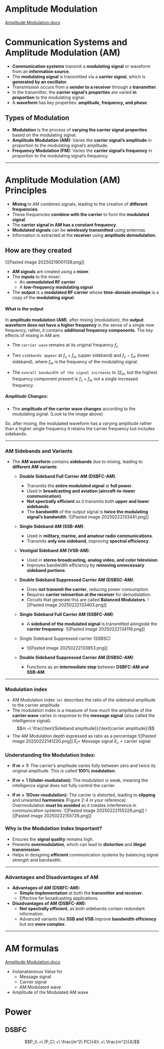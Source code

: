 
# Amplitude Modulation

[Amplitude Modulation.docx](https://mycputac-my.sharepoint.com/:w:/g/personal/222170972_mycput_ac_za/EbhY3Ntk4nJNqm4HSf4COpIB2Gl8HcMNdUeMxM8KZppGYg?e=XXTlxW)

# **Communication Systems and Amplitude Modulation (AM)**

- **Communication systems** transmit a **modulating signal** or waveform from an **information source**.
- The **modulating signal** is transmitted via a **carrier signal**, which is **generated by an oscillator**.
- Transmission occurs from a **sender to a receiver** through a **transmitter**.
- In the transmitter, the **carrier signal’s properties** are varied **in proportion** to the modulating signal.
- A **waveform** has key properties: **amplitude, frequency, and phase**.

## **Types of Modulation**

- **Modulation** is the process of **varying the carrier signal properties** based on the modulating signal.
- **Amplitude Modulation (AM):** Varies the **carrier signal’s amplitude** in proportion to the modulating signal’s amplitude.
- **Frequency Modulation (FM):** Varies the **carrier signal’s frequency** in proportion to the modulating signal’s frequency.
---
# **Amplitude Modulation (AM) Principles**

- **Mixing** in AM combines signals, leading to the creation of **different frequencies**.
- These frequencies **combine with the carrier** to form the **modulated signal**.
- The **carrier signal in AM has a constant frequency**.
- **Modulated signals** can be **wirelessly transmitted** using antennas.
- Information is extracted at the **receiver** using **amplitude demodulation**.
## **How are they created**

![[Pasted image 20250219001139.png]]

- **AM signals** are created using a **mixer**.
- The **inputs** to the mixer:
    - An **unmodulated RF carrier**
    - A **low-frequency modulating signal**
- The **output** is a **modulated RF carrier** whose **time-domain envelope** is a copy of the **modulating signal**.
  
#### **What is the output**

In **amplitude modulation (AM)**, after mixing (modulation), the **output waveform does not have a higher frequency** in the sense of a single new frequency; rather, it contains **additional frequency components**. The key effects of mixing in AM are:

- The `carrier wave` remains at its original frequency $f_c$
  
- Two `sidebands appear` at $f_c+f_m$ (upper sideband) and $f_c-f_m$ (lower sideband), where $f_m$ is the frequency of the modulating signal.
  
- The `overall bandwidth of the signal increases` to $2f_m$, but the highest frequency component present is $f_c+f_m$ not a single increased frequency.
##### Amplitude Changes:

- The **amplitude of the carrier wave changes** according to the modulating signal. (Look ta the image above)

So, after mixing, the modulated waveform has a varying amplitude rather than a higher single frequency it retains the carrier frequency but includes sidebands.

---
### **AM Sidebands and Variants**

- The **AM waveform** contains **sidebands** due to mixing, leading to **different AM variants**:
    - **Double Sideband Full Carrier AM (DSBFC-AM)**:
        - Transmits the **entire modulated signal** at **full power**.
        - Used in **broadcasting and aviation (aircraft-to-tower communication)**.
        - **Not spectrally efficient** as it transmits both **upper and lower sidebands**.
        - The **bandwidth** of the output signal is **twice the modulating signal’s bandwidth**.
          ![[Pasted image 20250222133441.png]]

    - **Single Sideband AM (SSB-AM)**:
        - Used in **military, marine, and amateur radio communications**.
        - Transmits **only one sideband**, improving **spectral efficiency**.
    - **Vestigial Sideband AM (VSB-AM)**:
        - Used in **stereo broadcasting, analog video, and color television**.
        - Improves bandwidth efficiency by **removing unnecessary sideband portions**.
    - **Double Sideband Suppressed Carrier AM (DSBSC-AM)**:
        - Does **not transmit the carrier**, reducing power consumption.
        - Requires **carrier reinsertion at the receiver** for demodulation.
        - Circuits that generate this are called **Balanced Modulators**.
          ![[Pasted image 20250222133403.png]]
    - **Single Sideband Full Carrier AM (SSBFC-AM)**:
        - A **sideband of the modulated signal** is transmitted alongside the **carrier frequency**.
          ![[Pasted image 20250222134116.png]]
          
	- Single Sideband Suppressed carrier (SSBSC)
		- ![[Pasted image 20250222133953.png]]
    - **Double Sideband Suppressed Carrier AM (DSBSC-AM)**:
        - Functions as an **intermediate step** between **DSBFC-AM and SSB-AM**.
---

### **Modulation index** 

- AM Modulation index `(m)` describes the ratio of the sideband amplitude to the carrier amplitude 
- The modulation index is a measure of how much the amplitude of the **carrier wave** varies in response to the **message signal** (also called the intelligence signal).
  $$m =\ \frac{\text{Sideband amplitude}}{\text{carrier amplitude}}$$
- The AM Modulation depth expressed as ratio as a percentage 
![[Pasted image 20250222141230.png]]
$E_I$= Message signal
$E_c$ = carrier signal 

### **Understanding the Modulation Index:**

- **If $m=1$:** The carrier’s amplitude varies fully between zero and twice its original amplitude. This is called **100% modulation**.
  
- **If $m<1$ (Under-modulation):** The modulation is weak, meaning the intelligence signal does not fully control the carrier.
  
- **If $m>1$(Over-modulation):** The carrier is distorted, leading to **clipping** and unwanted **harmonics** (Figure 2-4 in your reference). Overmodulation **must be avoided** as it creates interference in communication systems.
![[Pasted image 20250222155228.png]]
![[Pasted image 20250222155726.png]]
### **Why is the Modulation Index Important?**

- Ensures the **signal quality** remains high.
- Prevents **overmodulation**, which can lead to **distortion** and **illegal transmission**.
- Helps in designing **efficient** communication systems by balancing signal strength and bandwidth.

---
### **Advantages and Disadvantages of AM**

- **Advantages of AM (DSBFC-AM):**
    - **Simple implementation** at both the **transmitter and receiver**.
    - Effective for broadcasting applications.
- **Disadvantages of AM (DSBFC-AM):**
    - **Not spectrally efficient**, as both sidebands contain redundant information.
    - Advanced variants like **SSB and VSB** improve **bandwidth efficiency** but are **more complex**.

---
# AM formulas

[Amplitude Modulation.docx](https://mycputac-my.sharepoint.com/:w:/g/personal/222170972_mycput_ac_za/EbhY3Ntk4nJNqm4HSf4COpIB2Gl8HcMNdUeMxM8KZppGYg?e=uIeDOB)
- Instanataneous Value for
	- Message signal
	- Carrier signal
	- AM Modulated wave 
- Amplitude of the Modulated AM wave

# **Power**

## DSBFC

$$P_t\ =\ (P_C\ +\ \frac{m^2\ PC}{4}\ +\ \frac{m^2}{4}$$


